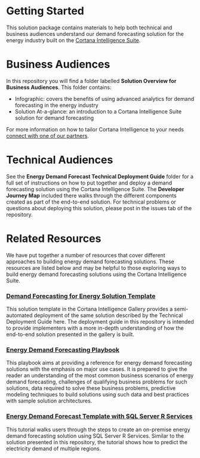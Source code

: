 # Getting Started #

This solution package contains materials to help both technical and business audiences understand our demand forecasting solution for the energy industry built on the [Cortana Intelligence Suite](https://www.microsoft.com/en-us/server-cloud/cortana-intelligence-suite/Overview.aspx).

# Business Audiences

In this repository you will find a folder labelled **Solution Overview for Business Audiences**. This folder contains:
- Infographic: covers the benefits of using advanced analytics for demand forecasting in the energy industry
- Solution At-a-glance: an introduction to a Cortana Intelligence Suite solution for demand forecasting

For more information on how to tailor Cortana Intelligence to your needs [connect with one of our partners](http://aka.ms/CISFindPartner).

# Technical Audiences

See the **Energy Demand Forecast Technical Deployment Guide** folder for a full set of instructions on how to put together and deploy a demand forecasting solution using the Cortana Intelligence Suite. The **Developer Journey Map** included there walks through the different components created as part of the end-to-end solution. For technical problems or questions about deploying this solution, please post in the issues tab of the repository.

# Related Resources

We have put together a number of resources that cover different approaches to building energy demand forecasting solutions. These resources are listed below and may be helpful to those exploring ways to build energy demand forecasting solutions using the Cortana Intelligence Suite.

### [Demand Forecasting for Energy Solution Template](https://gallery.cortanaintelligence.com/SolutionTemplate/Demand-Forecasting-for-Energy-1)
This solution template in the Cortana Intelligence Gallery provides a semi-automated deployment of the same solution described by the Technical Deployment Guide here. The deployment guide in this repository is intended to provide implementers with a more in-depth understanding of how the end-to-end solution presented in the gallery is built.

### [Energy Demand Forecasting Playbook](https://azure.microsoft.com/en-us/documentation/articles/cortana-analytics-playbook-demand-forecasting-energy/)
This playbook aims at providing a reference for energy demand forecasting solutions with the emphasis on major use cases. It is prepared to give the reader an understanding of the most common business scenarios of energy demand forecasting, challenges of qualifying business problems for such solutions, data required to solve these business problems, predictive modeling techniques to build solutions using such data and best practices with sample solution architectures.

### [Energy Demand Forecast Template with SQL Server R Services](https://gallery.cortanaintelligence.com/Tutorial/Energy-Demand-Forecast-Template-with-SQL-Server-R-Services-1)
This tutorial walks users through the steps to create an on-premise energy demand forecasting solution using SQL Server R Services. Similar to the solution presented in this repository, the tutorial shows how to predict the electricity demand of multiple regions.
